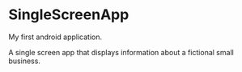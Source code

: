 # SingleScreenApp
My first android application.

A single screen app that displays information about a fictional small business.
